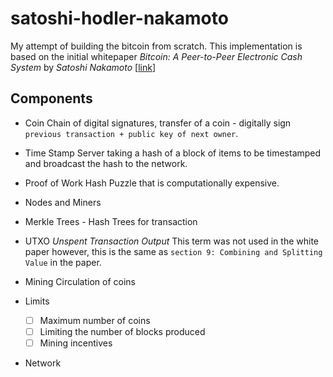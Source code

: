 # satoshi-hodler-nakamoto
My attempt of building the bitcoin from scratch. This implementation is based on the initial whitepaper *Bitcoin: A Peer-to-Peer Electronic Cash System* by *Satoshi Nakamoto* [[link](https://bitcoin.org/bitcoin.pdf)]

## Components
* Coin
Chain of digital signatures, transfer of a coin - digitally sign `previous transaction + public key of next owner`.

* Time Stamp Server
taking a hash of a block of items to be timestamped and broadcast the hash to the network.

* Proof of Work
Hash Puzzle that is computationally expensive.

* Nodes and Miners

* Merkle Trees - Hash Trees for transaction 

* UTXO *Unspent Transaction Output*
This term was not used in the white paper however, this is the same as `section 9: Combining and Splitting Value` in the paper.

* Mining 
Circulation of coins 

* Limits 
	- [ ] Maximum number of coins
	- [ ] Limiting the number of blocks produced
	- [ ] Mining incentives

* Network 